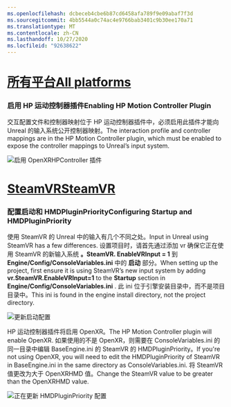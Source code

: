 ```yaml
---
ms.openlocfilehash: dcbeceb4cbe6b87cd6458afa789f9e09abaf7f3d
ms.sourcegitcommit: 4bb5544a0c74ac4e9766bab3401c9b30ee170a71
ms.translationtype: MT
ms.contentlocale: zh-CN
ms.lasthandoff: 10/27/2020
ms.locfileid: "92638622"
---
```

# <a name="all-platforms"></a>[<span data-ttu-id="ce762-101">所有平台</span><span class="sxs-lookup"><span data-stu-id="ce762-101">All platforms</span></span>](#tab/all)

### <a name="enabling-hp-motion-controller-plugin"></a><span data-ttu-id="ce762-102">启用 HP 运动控制器插件</span><span class="sxs-lookup"><span data-stu-id="ce762-102">Enabling HP Motion Controller Plugin</span></span> 

<span data-ttu-id="ce762-103">交互配置文件和控制器映射位于 HP 运动控制器插件中，必须启用此插件才能向 Unreal 的输入系统公开控制器映射。</span><span class="sxs-lookup"><span data-stu-id="ce762-103">The interaction profile and controller mappings are in the HP Motion Controller plugin, which must be enabled to expose the controller mappings to Unreal’s input system.</span></span>

![启用 OpenXRHPController 插件](../images/reverb-g2-img-01.png)

# <a name="steamvr"></a>[<span data-ttu-id="ce762-105">SteamVR</span><span class="sxs-lookup"><span data-stu-id="ce762-105">SteamVR</span></span>](#tab/steamvr)

### <a name="configuring-startup-and-hmdpluginpriority"></a><span data-ttu-id="ce762-106">配置启动和 HMDPluginPriority</span><span class="sxs-lookup"><span data-stu-id="ce762-106">Configuring Startup and HMDPluginPriority</span></span>

<span data-ttu-id="ce762-107">使用 SteamVR 的 Unreal 中的输入有几个不同之处。</span><span class="sxs-lookup"><span data-stu-id="ce762-107">Input in Unreal using SteamVR has a few differences.</span></span>  <span data-ttu-id="ce762-108">设置项目时，请首先通过添加 vr 确保它正在使用 SteamVR 的新输入系统 **。SteamVR. EnableVRInput = 1** 到 **Engine/Config/ConsoleVariables.ini** 中的 **启动** 部分。</span><span class="sxs-lookup"><span data-stu-id="ce762-108">When setting up the project, first ensure it is using SteamVR’s new input system by adding **vr.SteamVR.EnableVRInput=1** to the **Startup** section in **Engine/Config/ConsoleVariables.ini** .</span></span>  <span data-ttu-id="ce762-109">此 ini 位于引擎安装目录中，而不是项目目录中。</span><span class="sxs-lookup"><span data-stu-id="ce762-109">This ini is found in the engine install directory, not the project directory.</span></span>

![更新启动配置](../images/reverb-g2-img-07.png)

<span data-ttu-id="ce762-111">HP 运动控制器插件将启用 OpenXR。</span><span class="sxs-lookup"><span data-stu-id="ce762-111">The HP Motion Controller plugin will enable OpenXR.</span></span>  <span data-ttu-id="ce762-112">如果使用的不是 OpenXR，则需要在 ConsoleVariables.ini 的同一目录中编辑 BaseEngine.ini 的 SteamVR 的 HMDPluginPriority。</span><span class="sxs-lookup"><span data-stu-id="ce762-112">If you're not using OpenXR, you will need to edit the HMDPluginPriority of SteamVR in BaseEngine.ini in the same directory as ConsoleVariables.ini.</span></span>  <span data-ttu-id="ce762-113">将 SteamVR 值更改为大于 OpenXRHMD 值。</span><span class="sxs-lookup"><span data-stu-id="ce762-113">Change the SteamVR value to be greater than the OpenXRHMD value.</span></span>

![正在更新 HMDPluginPriority 配置](../images/reverb-g2-img-08.png)



